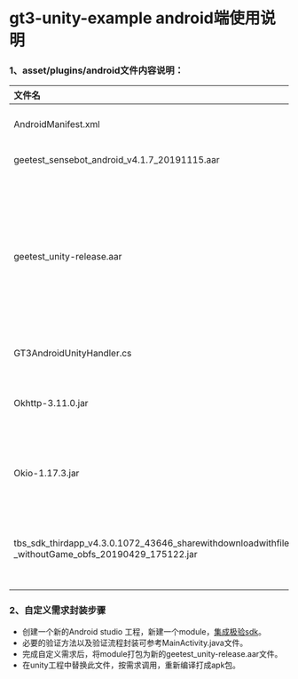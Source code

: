 # gt3-unity-example android端使用说明

### 1、asset/plugins/android文件内容说明：

| 文件名                                                       | 文件说明                                                     |
| :----------------------------------------------------------- | ------------------------------------------------------------ |
| AndroidManifest.xml                                          | android 清单文件。                                           |
| geetest_sensebot_android_v4.1.7_20191115.aar                 | 极验验证码sdk。                                              |
| geetest_unity-release.aar                                    | 原生文件及桥接文件打包结果，封装了极验方法供c#调用。若有自定义需求，可重新封装此文件以做调用。 |
| GT3AndroidUnityHandler.cs                                    | c#集成示例文件                                               |
| Okhttp-3.11.0.jar                                            | 极验sdk依赖的第三方网络库，需添加                            |
| Okio-1.17.3.jar                                              | 极验sdk依赖的第三方网络库，需添加                            |
| tbs_sdk_thirdapp_v4.3.0.1072_43646_sharewithdownloadwithfile _withoutGame_obfs_20190429_175122.jar | 极验sdk依赖的第三方webview内核库，需添加                     |


### 2、自定义需求封装步骤

* 创建一个新的Android studio 工程，新建一个module，[集成极验sdk](https://docs.geetest.com/install/deploy/client/android)。
* 必要的验证方法以及验证流程封装可参考MainActivity.java文件。 
* 完成自定义需求后，将module打包为新的geetest_unity-release.aar文件。
* 在unity工程中替换此文件，按需求调用，重新编译打成apk包。
